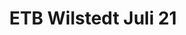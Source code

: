 ---
tags: calendar
title: ETB Wilstedt Juli 21
start_date: 2021-07-15
end_date: 2021-07-19
location: Vorwerkerstr. 12, 27412 Wilsted 
time: 5pm
description: ANGST TANZEN
trainer: Marietta, Stefan
price: 650€ - 950€
category: next-level
---